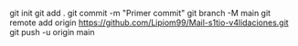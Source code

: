 git init
git add .
git commit -m "Primer commit"
git branch -M main
git remote add origin https://github.com/Lipiom99/Mail-s1tio-v4lidaciones.git
git push -u origin main
